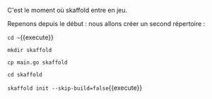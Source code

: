 C'est le moment où skaffold entre en jeu.

Repenons depuis le début : nous allons créer un second répertoire :

`cd ~`{{execute}}

`mkdir skaffold`

`cp main.go skaffold`

`cd skaffold`

`skaffold init --skip-build=false`{{execute}}